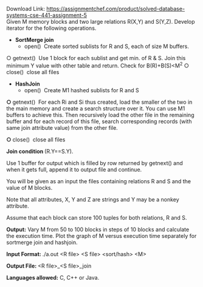 Download Link: https://assignmentchef.com/product/solved-database-systems-cse-441-assignment-5
<br>
Given M memory blocks and two large relations R(X,Y) and S(Y,Z). Develop iterator for the following operations.

<strong> </strong>

<ul>

 <li><strong>Sort­Merge join </strong>

  <ul>

   <li>open() ­ Create sorted sublists for R and S, each of size M buffers.</li>

  </ul></li>

</ul>

○    getnext() ­ Use 1 block for each sublist and get min. of R &amp; S. Join this minimum Y value with other table and return. Check for B(R)+B(S)&lt;M<sup>2</sup>​  ○           close() ­ close all files

<ul>

 <li><strong>Hash­Join </strong>

  <ul>

   <li>open() ­ Create M­1 hashed sublists for R and S</li>

  </ul></li>

</ul>

<strong>○    </strong>getnext() ­ For each Ri and Si thus created, load the smaller of the two in the main memory and create a search structure over it. You can use M­1 buffers to achieve this. Then recursively load the other file in the remaining buffer and for each record of this file, search corresponding records (with same join attribute value) from the other file.

<strong>○    </strong>close() ­ close all files




<strong>Join condition </strong>(​R.Y==S.Y).




Use 1 buffer for output which is filled by row returned by getnext() and when it gets full, append it to output file and continue.




You will be given as an input the files containing relations R and S and the value of M blocks.




Note that all attributes, X, Y and Z are strings and Y may be a non­key attribute.

Assume that each block can store 100 tuples for both relations, R and S.




<strong>Output:</strong> Vary M from 50 to 100 blocks in steps of 10 blocks and calculate the execution time.​      Plot the graph of M versus execution time separately for sort­merge join and hash­join.




<strong>Input Format: </strong>./a.out &lt;R file&gt; &lt;S file&gt; &lt;sort/hash&gt; &lt;M&gt;​

<strong>Output File: </strong>&lt;​R file&gt;_&lt;S file&gt;_join

<strong>Languages allowed:</strong> C, C++ or Java.​





